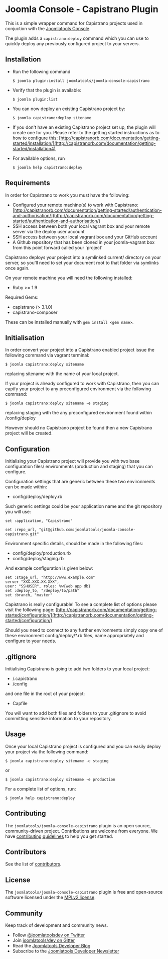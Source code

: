 Joomla Console - Capistrano Plugin
===============================

This is a simple wrapper command for Capistrano projects used in conjuction with the [Joomlatools Console](https://github.com/joomlatools/joomla-console).

The plugin adds a `capistrano:deploy` command which you can use to
quickly deploy any previously configured project to your servers.

Installation
------------

* Run the following command 

	`$ joomla plugin:install joomlatools/joomla-console-capistrano`

* Verify that the plugin is available: 

	`$ joomla plugin:list`

* You can now deploy an existing Capistrano project by: 

	`$ joomla capistrano:deploy sitename`

* If you don't have an existing Capistrano project set up, the plugin will create one for you. Please refer to the getting started instructions as to how to configure this:
[http://capistranorb.com/documentation/getting-started/installation/](http://capistranorb.com/documentation/getting-started/installation4)

* For available options, run

   `$ joomla help capistrano:deploy`

Requirements
------------

In order for Capistrano to work you must have the following:

* Configured your remote machine(s) to work with Capistrano: [http://capistranorb.com/documentation/getting-started/authentication-and-authorisation/](http://capistranorb.com/documentation/getting-started/authentication-and-authorisation/)
* SSH access between both your local vagrant box and your remote server via the deploy user account
* SSH access between your local vagrant box and your GitHub account
* A Github repository that has been cloned in your joomla-vagrant box from this point forward called your 'project'

Capistrano deploys your project into a symlinked current/ directory on your server, so you'll need to set your document root to that folder via symlinks once again.

On your remote machine you will need the following installed:

* Ruby >= 1.9

Required Gems:

* capistrano (> 3.1.0)
* capistrano-composer

These can be installed manually with `gem install <gem name>`.

Initialisation
--------------

In order convert your project into a Capistrano enabled project issue the following command via vagrant terminal:

`$ joomla capistrano:deploy sitename`

replacing sitename with the name of your local project. 

If your project is already configured to work with Capistrano, then you can capify your project to any preconfigured environment via the following command:

`$ joomla capistrano:deploy sitename -e staging`

replacing staging with the any preconfigured environment found within /config/deploy

However should no Capistrano project be found then a new Capistrano project will be created.

Configuration
-------------

Initialising your Capistrano project will provide you with two base configuration files/ environments (production and staging) that you can configure.

Configuration settings that are generic between these two environments can be made within: 

* config/deploy/deploy.rb

Such generic settings could be your application name and the git repository you will use: 

```
set :application, "Capistrano"

set :repo_url, "git@github.com:joomlatools/joomla-console-capistrano.git"
```

Environment specific details, should be made in the following files:

* config/deploy/production.rb 
* config/deploy/staging.rb 

And example configuration is given below: 

```
set :stage_url, "http://www.example.com"
server "XXX.XXX.XX.XXX", 
user: "SSHUSER", roles: %w{web app db}
set :deploy_to, "/deploy/to/path"
set :branch, "master"
```

Capistrano is really configurable! To see a complete list of options please visit the following page: 
[http://capistranorb.com/documentation/getting-started/configuration/](http://capistranorb.com/documentation/getting-started/configuration/)

Should you need to connect to any further environments simply copy one of these environment config/deploy/*.rb files, name appropriately and configure to your needs.

.gitignore 
----------

Initialising Capistrano is going to add two folders to your local project:

* /.capistrano
* /config 

and one file in the root of your project:

* Capfile

You will want to add both files and folders to your .gitignore to avoid committing sensitive information to your repository.

Usage 
-----

Once your local Capistrano project is configured and you can easily deploy your project via the following command:

`$ joomla capistrano:deploy sitename -e staging`

or

`$ joomla capistrano:deploy sitename -e production`

For a complete list of options, run:

`$ joomla help capistrano:deploy`

## Contributing

The `joomlatools/joomla-console-capistrano` plugin is an open source, community-driven project. Contributions are welcome from everyone. We have [contributing guidelines](CONTRIBUTING.md) to help you get started.

## Contributors

See the list of [contributors](https://github.com/joomlatools/joomla-console-capistrano/contributors).

## License 

The `joomlatools/joomla-console-capistrano` plugin is free and open-source software licensed under the [MPLv2 license](LICENSE.txt).

## Community

Keep track of development and community news.

* Follow [@joomlatoolsdev on Twitter](https://twitter.com/joomlatoolsdev)
* Join [joomlatools/dev on Gitter](http://gitter.im/joomlatools/dev)
* Read the [Joomlatools Developer Blog](http://developer.joomlatools.com/blog/)
* Subscribe to the [Joomlatools Developer Newsletter](http://developer.joomlatools.com/newsletter)
